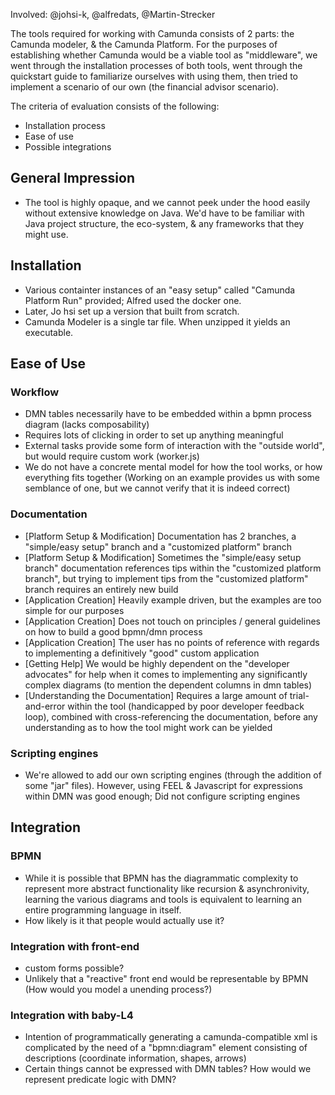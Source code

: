 Involved: @johsi-k, @alfredats, @Martin-Strecker

The tools required for working with Camunda consists of 2 parts: the Camunda modeler, & the Camunda Platform. 
For the purposes of establishing whether Camunda would be a viable tool as "middleware", we went through the installation processes of both tools, went through the quickstart guide to familiarize ourselves with using them, then tried to implement a scenario of our own (the financial advisor scenario).

The criteria of evaluation consists of the following: 
- Installation process
- Ease of use 
- Possible integrations

## General Impression
- The tool is highly opaque, and we cannot peek under the hood easily without extensive knowledge on Java. We'd have to be familiar with Java project structure, the eco-system, & any frameworks that they might use.

## Installation
- Various containter instances of an "easy setup" called "Camunda Platform Run" provided; Alfred used the docker one.
- Later, Jo hsi set up a version that built from scratch. 
- Camunda Modeler is a single tar file. When unzipped it yields an executable.

## Ease of Use

### Workflow
- DMN tables necessarily have to be embedded within a bpmn process diagram (lacks composability)
- Requires lots of clicking in order to set up anything meaningful
- External tasks provide some form of interaction with the "outside world", but would require custom work (worker.js) 
- We do not have a concrete mental model for how the tool works, or how everything fits together (Working on an example provides us with some semblance of one, but we cannot verify that it is indeed correct)

### Documentation 
- [Platform Setup & Modification] Documentation has 2 branches, a "simple/easy setup" branch and a "customized platform" branch
- [Platform Setup & Modification] Sometimes the "simple/easy setup branch" documentation references tips within the "customized platform branch", but trying to implement tips from the "customized platform" branch requires an entirely new build  
- [Application Creation] Heavily example driven, but the examples are too simple for our purposes
- [Application Creation] Does not touch on principles / general guidelines on how to build a good bpmn/dmn process
- [Application Creation] The user has no points of reference with regards to implementing a definitively "good" custom application
- [Getting Help] We would be highly dependent on the "developer advocates" for help when it comes to implementing any significantly complex diagrams (to mention the dependent columns in dmn tables)
- [Understanding the Documentation] Requires a large amount of trial-and-error within the tool (handicapped by poor developer feedback loop), combined with cross-referencing the documentation, before any understanding as to how the tool might work can be yielded

### Scripting engines 
- We're allowed to add our own scripting engines (through the addition of some "jar" files). However, using FEEL & Javascript for expressions within DMN was good enough; Did not configure scripting engines

## Integration 
### BPMN
- While it is possible that BPMN has the diagrammatic complexity to represent more abstract functionality like recursion & asynchronivity, learning the various diagrams and tools is equivalent to learning an entire programming language in itself. 
- How likely is it that people would actually use it?

### Integration with front-end
- custom forms possible? 
- Unlikely that a "reactive" front end would be representable by BPMN (How would you model a unending process?)

### Integration with baby-L4 
- Intention of programmatically generating a camunda-compatible xml is complicated by the need of a "bpmn:diagram" element consisting of descriptions (coordinate information, shapes, arrows)
- Certain things cannot be expressed with DMN tables? How would we represent predicate logic with DMN? 

